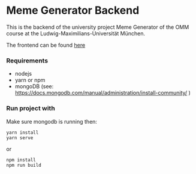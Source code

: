 # Meme Generator Backend 

This is the backend of the university project Meme Generator of the OMM course at the Ludwig-Maximilians-Universität München.

The frontend can be found [here](https://github.com/zarahz/meme_generator/)


### Requirements
- nodejs
- yarn or npm
- mongoDB (see: https://docs.mongodb.com/manual/administration/install-community/ )

### Run project with

Make sure mongodb is running then:

```
yarn install
yarn serve
```
or
```
npm install
npm run build
```
